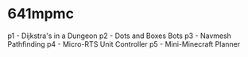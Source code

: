 # 641mpmc

p1 - Dijkstra's in a Dungeon
p2 - Dots and Boxes Bots
p3 - Navmesh Pathfinding
p4 - Micro-RTS Unit Controller
p5 - Mini-Minecraft Planner
